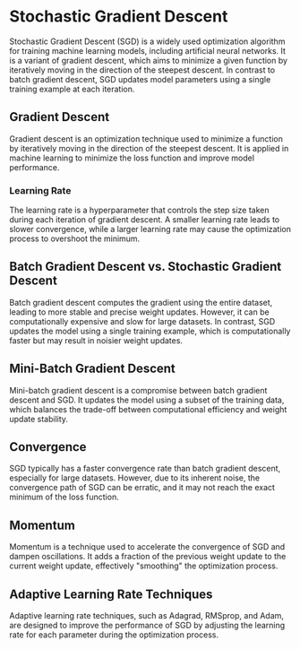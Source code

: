 # Stochastic Gradient Descent

Stochastic Gradient Descent (SGD) is a widely used optimization algorithm for training machine learning models, including artificial neural networks. It is a variant of gradient descent, which aims to minimize a given function by iteratively moving in the direction of the steepest descent. In contrast to batch gradient descent, SGD updates model parameters using a single training example at each iteration.

## Gradient Descent

Gradient descent is an optimization technique used to minimize a function by iteratively moving in the direction of the steepest descent. It is applied in machine learning to minimize the loss function and improve model performance.

### Learning Rate

The learning rate is a hyperparameter that controls the step size taken during each iteration of gradient descent. A smaller learning rate leads to slower convergence, while a larger learning rate may cause the optimization process to overshoot the minimum.

## Batch Gradient Descent vs. Stochastic Gradient Descent

Batch gradient descent computes the gradient using the entire dataset, leading to more stable and precise weight updates. However, it can be computationally expensive and slow for large datasets. In contrast, SGD updates the model using a single training example, which is computationally faster but may result in noisier weight updates.

## Mini-Batch Gradient Descent

Mini-batch gradient descent is a compromise between batch gradient descent and SGD. It updates the model using a subset of the training data, which balances the trade-off between computational efficiency and weight update stability.

## Convergence

SGD typically has a faster convergence rate than batch gradient descent, especially for large datasets. However, due to its inherent noise, the convergence path of SGD can be erratic, and it may not reach the exact minimum of the loss function.

## Momentum

Momentum is a technique used to accelerate the convergence of SGD and dampen oscillations. It adds a fraction of the previous weight update to the current weight update, effectively "smoothing" the optimization process.

## Adaptive Learning Rate Techniques

Adaptive learning rate techniques, such as Adagrad, RMSprop, and Adam, are designed to improve the performance of SGD by adjusting the learning rate for each parameter during the optimization process.
